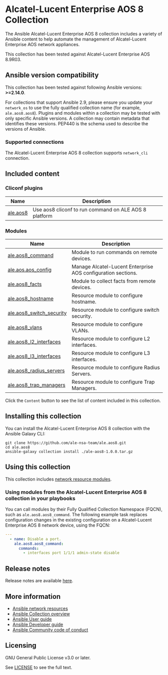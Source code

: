 # Alcatel-Lucent Enterprise AOS 8 Collection

The Ansible Alcatel-Lucent Enterprise AOS 8 collection includes a variety of Ansible content to help automate the management of Alcatel-Lucent Enterprise AOS network appliances.

This collection has been tested against Alcatel-Lucent Enterprise AOS 8.9R03.

<!--start requires_ansible-->
## Ansible version compatibility

This collection has been tested against following Ansible versions: **>=2.14.0**.

For collections that support Ansible 2.9, please ensure you update your `network_os` to use the
fully qualified collection name (for example, `ale.aos8.aos8`).
Plugins and modules within a collection may be tested with only specific Ansible versions.
A collection may contain metadata that identifies these versions.
PEP440 is the schema used to describe the versions of Ansible.
<!--end requires_ansible-->

### Supported connections
The Alcatel-Lucent Enterprise AOS 8 collection supports ``network_cli`` connection.

## Included content

<!--start collection content-->
### Cliconf plugins
Name | Description
--- | ---
[ale.aos8](https://github.com/ale-nsa-team/ale.aos8/blob/main/docs/ale.aos8_cliconf.rst)|Use aos8 cliconf to run command on ALE AOS 8 platform

### Modules
Name | Description
--- | ---
[ale.aos8_command](https://github.com/ale-nsa-team/ale.aos8/blob/main/docs/ale.aos8_command_module.rst)|Module to run commands on remote devices.
[ale.aos.aos_config](https://github.com/ale-nsa-team/ale.aos/blob/main/docs/ale.aos.aos_config_module.rst)|Manage Alcatel-Lucent Enterprise AOS configuration sections.
[ale.aos8_facts](https://github.com/ale-nsa-team/ale.aos8/blob/main/docs/ale.aos8_facts_module.rst)|Module to collect facts from remote devices.
[ale.aos8_hostname](https://github.com/ale-nsa-team/ale.aos8/blob/main/docs/ale.aos8_hostname_module.rst)|Resource module to configure hostname.
[ale.aos8_switch_security](https://github.com/ale-nsa-team/ale.aos8/blob/main/docs/ale.aos8_switch_security.rst)|Resource module to configure switch security.
[ale.aos8_vlans](https://github.com/ale-nsa-team/ale.aos8/blob/main/docs/ale.aos8_vlans_module.rst)|Resource module to configure VLANs.
[ale.aos8_l2_interfaces](https://github.com/ale-nsa-team/ale.aos8/blob/main/docs/ale.aos8_l2_interfaces_module.rst)|Resource module to configure L2 interfaces.
[ale.aos8_l3_interfaces](https://github.com/ale-nsa-team/ale.aos8/blob/main/docs/ale.aos8_l3_interfaces_module.rst)|Resource module to configure L3 interfaces.
[ale.aos8_radius_servers](https://github.com/ale-nsa-team/ale.aos8/blob/main/docs/ale.aos8_radius_servers_module.rst)|Resource module to configure Radius Servers.
[ale.aos8_trap_managers](https://github.com/ale-nsa-team/ale.aos8/blob/main/docs/ale.aos8_trap_managers_module.rst)|Resource module to configure Trap Managers.


<!--end collection content-->

Click the ``Content`` button to see the list of content included in this collection.

## Installing this collection

You can install the Alcatel-Lucent Enterprise AOS 8 collection with the Ansible Galaxy CLI:

    git clone https://github.com/ale-nsa-team/ale.aos8.git
    cd ale.aos8
    ansible-galaxy collection install ./ale-aos8-1.0.0.tar.gz

## Using this collection


This collection includes [network resource modules](https://docs.ansible.com/ansible/latest/network/user_guide/network_resource_modules.html).

### Using modules from the Alcatel-Lucent Enterprise AOS 8 collection in your playbooks

You can call modules by their Fully Qualified Collection Namespace (FQCN), such as `ale.aos8.aos8_command`.
The following example task replaces configuration changes in the existing configuration on a Alcatel-Lucent Enterprise AOS 8 network device, using the FQCN:

```yaml
---
  - name: Disable a port.
    ale.aos8.aos8_command:
      commands:
        - interfaces port 1/1/1 admin-state disable
```

## Release notes

<!--Add a link to a changelog.md file or an external docsite to cover this information. -->

Release notes are available [here](https://github.com/ale-nsa-team/ale.aos8/blob/main/CHANGELOG.rst).

## More information

- [Ansible network resources](https://docs.ansible.com/ansible/latest/network/getting_started/network_resources.html)
- [Ansible Collection overview](https://github.com/ansible-collections/overview)
- [Ansible User guide](https://docs.ansible.com/ansible/latest/user_guide/index.html)
- [Ansible Developer guide](https://docs.ansible.com/ansible/latest/dev_guide/index.html)
- [Ansible Community code of conduct](https://docs.ansible.com/ansible/latest/community/code_of_conduct.html)

## Licensing

GNU General Public License v3.0 or later.

See [LICENSE](https://www.gnu.org/licenses/gpl-3.0.txt) to see the full text.
